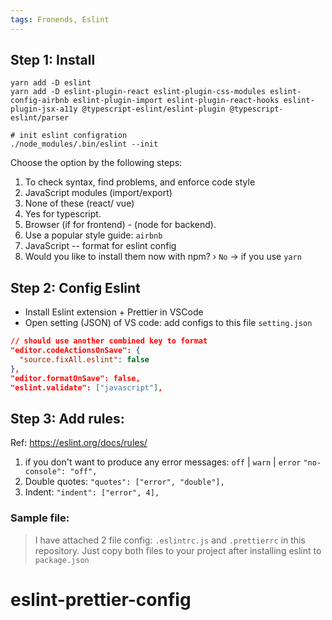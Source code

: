```yaml
---
tags: Fronends, Eslint
---
```


## Step 1: Install
```bash=
yarn add -D eslint
yarn add -D eslint-plugin-react eslint-plugin-css-modules eslint-config-airbnb eslint-plugin-import eslint-plugin-react-hooks eslint-plugin-jsx-a11y @typescript-eslint/eslint-plugin @typescript-eslint/parser

# init eslint configration
./node_modules/.bin/eslint --init
```

Choose the option by the following steps:
1. To check syntax, find problems, and enforce code style
2. JavaScript modules (import/export)
3. None of these (react/ vue)
4. Yes for typescript.
5. Browser (if for frontend) - (node for backend).
6. Use a popular style guide: `airbnb`
7. JavaScript -- format for eslint config
8. Would you like to install them now with npm? › `No` -> if you use `yarn`

## Step 2: Config Eslint
- Install Eslint extension + Prettier in VSCode
- Open setting (JSON) of VS code: add configs to this file `setting.json`
```json = 
// should use another combined key to format
"editor.codeActionsOnSave": {
  "source.fixAll.eslint": false
},
"editor.formatOnSave": false,
"eslint.validate": ["javascript"],
```

## Step 3: Add rules:
Ref: https://eslint.org/docs/rules/
1. if you don't want to produce any error messages: `off` | `warn` | `error`
`"no-console": "off",`
2. Double quotes: 
`"quotes": ["error", "double"],`
3. Indent:
`"indent": ["error", 4],`

### Sample file: 
> I have attached 2 file config: `.eslintrc.js` and `.prettierrc` in this repository.
> Just copy both files to your project after installing eslint to `package.json`
# eslint-prettier-config
